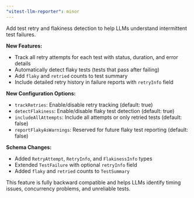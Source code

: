 ```yaml
---
"vitest-llm-reporter": minor
---
```


Add test retry and flakiness detection to help LLMs understand intermittent test failures.

**New Features:**
- Track all retry attempts for each test with status, duration, and error details
- Automatically detect flaky tests (tests that pass after failing)
- Add `flaky` and `retried` counts to test summary
- Include detailed retry history in failure reports with `retryInfo` field

**New Configuration Options:**
- `trackRetries`: Enable/disable retry tracking (default: true)
- `detectFlakiness`: Enable/disable flaky test detection (default: true)
- `includeAllAttempts`: Include all attempts or only retried tests (default: false)
- `reportFlakyAsWarnings`: Reserved for future flaky test reporting (default: false)

**Schema Changes:**
- Added `RetryAttempt`, `RetryInfo`, and `FlakinessInfo` types
- Extended `TestFailure` with optional `retryInfo` field
- Added `flaky` and `retried` counts to `TestSummary`

This feature is fully backward compatible and helps LLMs identify timing issues, concurrency problems, and unreliable tests.